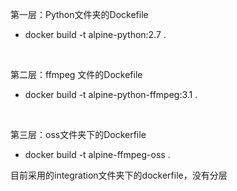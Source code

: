 第一层：Python文件夹的Dockefile    

* docker build -t  alpine-python:2.7 .

<br>


第二层：ffmpeg 文件的Dockefile      

* docker build -t  alpine-python-ffmpeg:3.1 .

<br>



第三层：oss文件夹下的Dockerfile     

* docker build -t  alpine-ffmpeg-oss .


目前采用的integration文件夹下的dockerfile，没有分层
